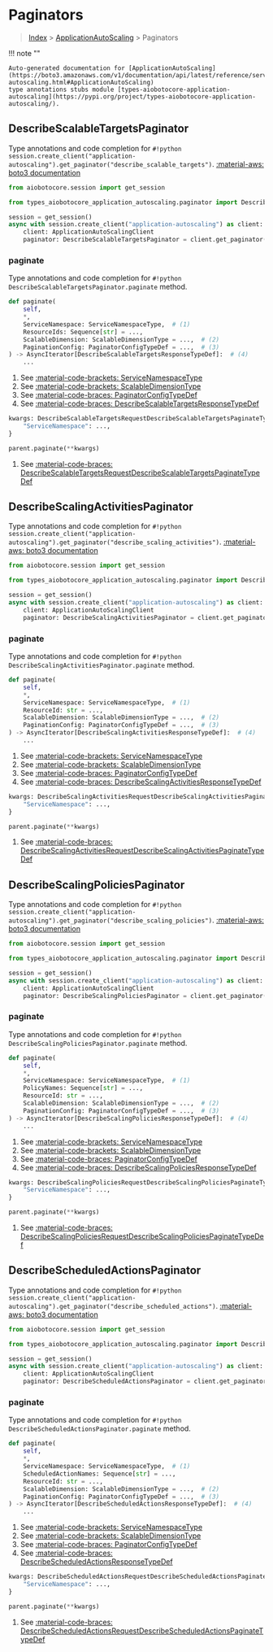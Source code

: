 # Paginators

> [Index](../README.md) > [ApplicationAutoScaling](./README.md) > Paginators

!!! note ""

    Auto-generated documentation for [ApplicationAutoScaling](https://boto3.amazonaws.com/v1/documentation/api/latest/reference/services/application-autoscaling.html#ApplicationAutoScaling)
    type annotations stubs module [types-aiobotocore-application-autoscaling](https://pypi.org/project/types-aiobotocore-application-autoscaling/).

## DescribeScalableTargetsPaginator

Type annotations and code completion for `#!python session.create_client("application-autoscaling").get_paginator("describe_scalable_targets")`.
[:material-aws: boto3 documentation](https://boto3.amazonaws.com/v1/documentation/api/latest/reference/services/application-autoscaling.html#ApplicationAutoScaling.Paginator.DescribeScalableTargets)

```python title="Usage example"
from aiobotocore.session import get_session

from types_aiobotocore_application_autoscaling.paginator import DescribeScalableTargetsPaginator

session = get_session()
async with session.create_client("application-autoscaling") as client:
    client: ApplicationAutoScalingClient
    paginator: DescribeScalableTargetsPaginator = client.get_paginator("describe_scalable_targets")
```


### paginate

Type annotations and code completion for `#!python DescribeScalableTargetsPaginator.paginate` method.

```python title="Method definition"
def paginate(
    self,
    *,
    ServiceNamespace: ServiceNamespaceType,  # (1)
    ResourceIds: Sequence[str] = ...,
    ScalableDimension: ScalableDimensionType = ...,  # (2)
    PaginationConfig: PaginatorConfigTypeDef = ...,  # (3)
) -> AsyncIterator[DescribeScalableTargetsResponseTypeDef]:  # (4)
    ...
```

1. See [:material-code-brackets: ServiceNamespaceType](./literals.md#servicenamespacetype) 
2. See [:material-code-brackets: ScalableDimensionType](./literals.md#scalabledimensiontype) 
3. See [:material-code-braces: PaginatorConfigTypeDef](./type_defs.md#paginatorconfigtypedef) 
4. See [:material-code-braces: DescribeScalableTargetsResponseTypeDef](./type_defs.md#describescalabletargetsresponsetypedef) 


```python title="Usage example with kwargs"
kwargs: DescribeScalableTargetsRequestDescribeScalableTargetsPaginateTypeDef = {  # (1)
    "ServiceNamespace": ...,
}

parent.paginate(**kwargs)
```

1. See [:material-code-braces: DescribeScalableTargetsRequestDescribeScalableTargetsPaginateTypeDef](./type_defs.md#describescalabletargetsrequestdescribescalabletargetspaginatetypedef) 
## DescribeScalingActivitiesPaginator

Type annotations and code completion for `#!python session.create_client("application-autoscaling").get_paginator("describe_scaling_activities")`.
[:material-aws: boto3 documentation](https://boto3.amazonaws.com/v1/documentation/api/latest/reference/services/application-autoscaling.html#ApplicationAutoScaling.Paginator.DescribeScalingActivities)

```python title="Usage example"
from aiobotocore.session import get_session

from types_aiobotocore_application_autoscaling.paginator import DescribeScalingActivitiesPaginator

session = get_session()
async with session.create_client("application-autoscaling") as client:
    client: ApplicationAutoScalingClient
    paginator: DescribeScalingActivitiesPaginator = client.get_paginator("describe_scaling_activities")
```


### paginate

Type annotations and code completion for `#!python DescribeScalingActivitiesPaginator.paginate` method.

```python title="Method definition"
def paginate(
    self,
    *,
    ServiceNamespace: ServiceNamespaceType,  # (1)
    ResourceId: str = ...,
    ScalableDimension: ScalableDimensionType = ...,  # (2)
    PaginationConfig: PaginatorConfigTypeDef = ...,  # (3)
) -> AsyncIterator[DescribeScalingActivitiesResponseTypeDef]:  # (4)
    ...
```

1. See [:material-code-brackets: ServiceNamespaceType](./literals.md#servicenamespacetype) 
2. See [:material-code-brackets: ScalableDimensionType](./literals.md#scalabledimensiontype) 
3. See [:material-code-braces: PaginatorConfigTypeDef](./type_defs.md#paginatorconfigtypedef) 
4. See [:material-code-braces: DescribeScalingActivitiesResponseTypeDef](./type_defs.md#describescalingactivitiesresponsetypedef) 


```python title="Usage example with kwargs"
kwargs: DescribeScalingActivitiesRequestDescribeScalingActivitiesPaginateTypeDef = {  # (1)
    "ServiceNamespace": ...,
}

parent.paginate(**kwargs)
```

1. See [:material-code-braces: DescribeScalingActivitiesRequestDescribeScalingActivitiesPaginateTypeDef](./type_defs.md#describescalingactivitiesrequestdescribescalingactivitiespaginatetypedef) 
## DescribeScalingPoliciesPaginator

Type annotations and code completion for `#!python session.create_client("application-autoscaling").get_paginator("describe_scaling_policies")`.
[:material-aws: boto3 documentation](https://boto3.amazonaws.com/v1/documentation/api/latest/reference/services/application-autoscaling.html#ApplicationAutoScaling.Paginator.DescribeScalingPolicies)

```python title="Usage example"
from aiobotocore.session import get_session

from types_aiobotocore_application_autoscaling.paginator import DescribeScalingPoliciesPaginator

session = get_session()
async with session.create_client("application-autoscaling") as client:
    client: ApplicationAutoScalingClient
    paginator: DescribeScalingPoliciesPaginator = client.get_paginator("describe_scaling_policies")
```


### paginate

Type annotations and code completion for `#!python DescribeScalingPoliciesPaginator.paginate` method.

```python title="Method definition"
def paginate(
    self,
    *,
    ServiceNamespace: ServiceNamespaceType,  # (1)
    PolicyNames: Sequence[str] = ...,
    ResourceId: str = ...,
    ScalableDimension: ScalableDimensionType = ...,  # (2)
    PaginationConfig: PaginatorConfigTypeDef = ...,  # (3)
) -> AsyncIterator[DescribeScalingPoliciesResponseTypeDef]:  # (4)
    ...
```

1. See [:material-code-brackets: ServiceNamespaceType](./literals.md#servicenamespacetype) 
2. See [:material-code-brackets: ScalableDimensionType](./literals.md#scalabledimensiontype) 
3. See [:material-code-braces: PaginatorConfigTypeDef](./type_defs.md#paginatorconfigtypedef) 
4. See [:material-code-braces: DescribeScalingPoliciesResponseTypeDef](./type_defs.md#describescalingpoliciesresponsetypedef) 


```python title="Usage example with kwargs"
kwargs: DescribeScalingPoliciesRequestDescribeScalingPoliciesPaginateTypeDef = {  # (1)
    "ServiceNamespace": ...,
}

parent.paginate(**kwargs)
```

1. See [:material-code-braces: DescribeScalingPoliciesRequestDescribeScalingPoliciesPaginateTypeDef](./type_defs.md#describescalingpoliciesrequestdescribescalingpoliciespaginatetypedef) 
## DescribeScheduledActionsPaginator

Type annotations and code completion for `#!python session.create_client("application-autoscaling").get_paginator("describe_scheduled_actions")`.
[:material-aws: boto3 documentation](https://boto3.amazonaws.com/v1/documentation/api/latest/reference/services/application-autoscaling.html#ApplicationAutoScaling.Paginator.DescribeScheduledActions)

```python title="Usage example"
from aiobotocore.session import get_session

from types_aiobotocore_application_autoscaling.paginator import DescribeScheduledActionsPaginator

session = get_session()
async with session.create_client("application-autoscaling") as client:
    client: ApplicationAutoScalingClient
    paginator: DescribeScheduledActionsPaginator = client.get_paginator("describe_scheduled_actions")
```


### paginate

Type annotations and code completion for `#!python DescribeScheduledActionsPaginator.paginate` method.

```python title="Method definition"
def paginate(
    self,
    *,
    ServiceNamespace: ServiceNamespaceType,  # (1)
    ScheduledActionNames: Sequence[str] = ...,
    ResourceId: str = ...,
    ScalableDimension: ScalableDimensionType = ...,  # (2)
    PaginationConfig: PaginatorConfigTypeDef = ...,  # (3)
) -> AsyncIterator[DescribeScheduledActionsResponseTypeDef]:  # (4)
    ...
```

1. See [:material-code-brackets: ServiceNamespaceType](./literals.md#servicenamespacetype) 
2. See [:material-code-brackets: ScalableDimensionType](./literals.md#scalabledimensiontype) 
3. See [:material-code-braces: PaginatorConfigTypeDef](./type_defs.md#paginatorconfigtypedef) 
4. See [:material-code-braces: DescribeScheduledActionsResponseTypeDef](./type_defs.md#describescheduledactionsresponsetypedef) 


```python title="Usage example with kwargs"
kwargs: DescribeScheduledActionsRequestDescribeScheduledActionsPaginateTypeDef = {  # (1)
    "ServiceNamespace": ...,
}

parent.paginate(**kwargs)
```

1. See [:material-code-braces: DescribeScheduledActionsRequestDescribeScheduledActionsPaginateTypeDef](./type_defs.md#describescheduledactionsrequestdescribescheduledactionspaginatetypedef) 
